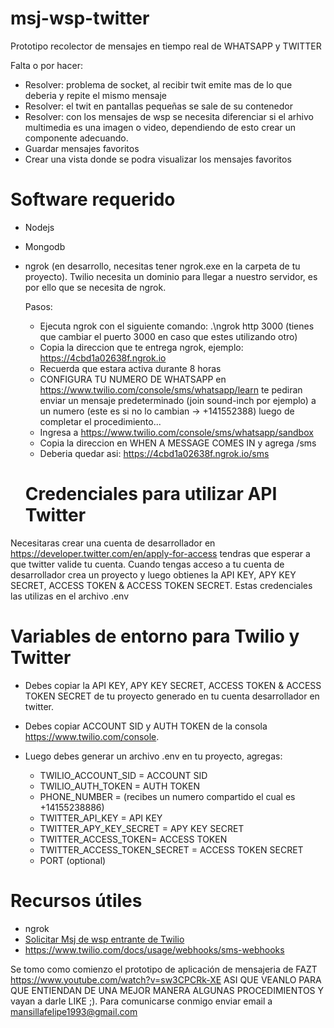 # msj-wsp-twitter
Prototipo recolector de mensajes en tiempo real de WHATSAPP y TWITTER

Falta o por hacer:
- Resolver: problema de socket, al recibir twit emite mas de lo que deberia y repite el mismo mensaje
- Resolver: el twit en pantallas pequeñas se sale de su contenedor
- Resolver: con los mensajes de wsp se necesita diferenciar si el arhivo multimedia es una imagen o video, dependiendo de esto crear un componente adecuando.
- Guardar mensajes favoritos
- Crear una vista donde se podra visualizar los mensajes favoritos




# Software requerido
* Nodejs
* Mongodb
* ngrok (en desarrollo, necesitas tener ngrok.exe en la carpeta de tu proyecto). 
Twilio necesita un dominio para llegar a nuestro servidor, es por ello que se necesita de ngrok.

  Pasos:
  - Ejecuta ngrok con el siguiente comando: .\ngrok http 3000 (tienes que cambiar el puerto 3000 en caso que estes utilizando otro)
  - Copia la direccion que te entrega ngrok, ejemplo: https://4cbd1a02638f.ngrok.io
  - Recuerda que estara activa durante 8 horas
  - CONFIGURA TU NUMERO DE WHATSAPP en https://www.twilio.com/console/sms/whatsapp/learn te pediran enviar un mensaje predeterminado (join sound-inch por ejemplo)
    a un numero (este es si no lo cambian -> +141552388) luego de completar el procedimiento...
  - Ingresa a https://www.twilio.com/console/sms/whatsapp/sandbox  
  - Copia la direccion en WHEN A MESSAGE COMES IN y agrega /sms
  - Deberia quedar asi:  https://4cbd1a02638f.ngrok.io/sms
  
  # Credenciales para utilizar  API Twitter
Necesitaras crear una cuenta de desarrollador en https://developer.twitter.com/en/apply-for-access tendras que esperar
a que twitter valide tu cuenta.
Cuando tengas acceso a tu cuenta de desarrollador crea un proyecto y luego obtienes la API KEY, APY KEY SECRET, ACCESS TOKEN & ACCESS TOKEN SECRET.
Estas credenciales las utilizas en el archivo .env

# Variables de entorno para Twilio y Twitter
* Debes copiar la API KEY, APY KEY SECRET, ACCESS TOKEN & ACCESS TOKEN SECRET de tu proyecto generado en tu cuenta desarrollador en twitter.
* Debes copiar ACCOUNT SID y AUTH TOKEN de la consola https://www.twilio.com/console.
* Luego debes generar un archivo .env en tu proyecto, agregas:

  - TWILIO_ACCOUNT_SID = ACCOUNT SID
  - TWILIO_AUTH_TOKEN = AUTH TOKEN
  - PHONE_NUMBER = (recibes un numero compartido el cual es +14155238886)
  - TWITTER_API_KEY = API KEY
  - TWITTER_APY_KEY_SECRET = APY KEY SECRET
  - TWITTER_ACCESS_TOKEN= ACCESS TOKEN
  - TWITTER_ACCESS_TOKEN_SECRET = ACCESS TOKEN SECRET 
  - PORT (optional)




# Recursos útiles
* ngrok
* [Solicitar Msj de wsp entrante de Twilio](https://www.twilio.com/docs/sms/twiml#twilios-request-to-your-application)
* https://www.twilio.com/docs/usage/webhooks/sms-webhooks


Se tomo como comienzo el prototipo de aplicación de mensajeria de FAZT https://www.youtube.com/watch?v=sw3CPCRk-XE ASI QUE VEANLO PARA QUE ENTIENDAN DE UNA MEJOR MANERA
ALGUNAS PROCEDIMIENTOS Y vayan a darle LIKE ;).
Para comunicarse conmigo enviar email a mansillafelipe1993@gmail.com
